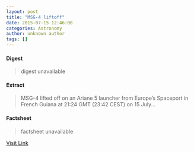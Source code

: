 ```yaml
---
layout: post
title: "MSG-4 liftoff"
date: 2015-07-15 12:46:00
categories: Astronomy
author: unknown author
tags: []
---
```



#### Digest
>digest unavailable

#### Extract
>MSG-4 lifted off on an Ariane 5 launcher from Europe’s Spaceport in French Guiana at 21:24 GMT (23:42 CEST) on 15 July...

#### Factsheet
>factsheet unavailable

[Visit Link](http://www.esa.int/ESA_Multimedia/Images/2015/07/MSG-4_liftoff5)


